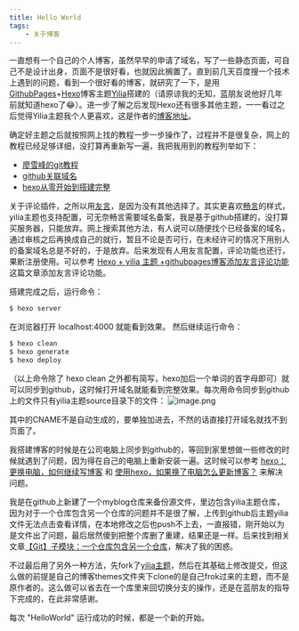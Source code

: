 ```yaml
---
title: Hello World
tags:
	- 关于博客
---
```

一直想有一个自己的个人博客，虽然早早的申请了域名，写了一些静态页面，可自己不是设计出身，页面不是很好看，也就因此搁置了。直到前几天百度搜一个技术上遇到的问题，看到一个很好看的博客，就研究了一下，是用[GithubPages](https://github.com/)+[Hexo](https://hexo.io/)博客主题[Yilia](https://github.com/litten/hexo-theme-yilia)搭建的（请原谅我的无知，蓝朋友说他好几年前就知道hexo了😂）。进一步了解之后发现Hexo还有很多其他主题，一一看过之后觉得Yilia主题我个人更喜欢，这是作者的[博客地址](litten.me)。

确定好主题之后就按照网上找的教程一步一步操作了，过程并不是很复杂，网上的教程已经足够详细，没打算再重新写一遍，我把我用到的教程列举如下：
- [廖雪峰的git教程](https://www.liaoxuefeng.com/wiki/0013739516305929606dd18361248578c67b8067c8c017b000/)
- [github关联域名](https://jingyan.baidu.com/article/dca1fa6fa1e403f1a5405262.html)
- [hexo从零开始到搭建完整](https://www.cnblogs.com/visugar/p/6821777.html)

关于评论插件，之所以用[友言](uyan.cc)，是因为没有其他选择了。其实更喜欢[畅言](https://changyan.kuaizhan.com/)的样式，yilia主题也支持配置，可无奈畅言需要域名备案，我是基于github搭建的，没打算买服务器，只能放弃。网上搜索其他方法，有人说可以随便找个已经备案的域名，通过审核之后再换成自己的就行，暂且不论是否可行，在未经许可的情况下用别人的备案域名总是不好的，于是放弃。后来发现有人用友言配置，评论功能也还行，果断注册使用。可以参考 [Hexo + yilia 主题 +githubpages博客添加友言评论功能](https://www.jianshu.com/p/b2abb157f1fa) 这篇文章添加友言评论功能。

搭建完成之后，运行命令：
``` bash
$ hexo server
```
在浏览器打开 localhost:4000 就能看到效果。
然后继续运行命令：
``` bash
$ hexo clean
$ hexo generate
$ hexo deploy
```
（以上命令除了 hexo clean 之外都有简写，hexo加后一个单词的首字母即可）就可以同步到github，这时候打开域名就能看到完整效果。每次用命令同步到github上的文件只有yilia主题source目录下的文件：
![image.png](https://upload-images.jianshu.io/upload_images/1657993-14ffaed82e5ef725.png?imageMogr2/auto-orient/strip%7CimageView2/2/w/1240)

其中的CNAME不是自动生成的，要单独加进去，不然的话直接打开域名就找不到页面了。

我搭建博客的时候是在公司电脑上同步到github的，等回到家里想做一些修改的时候就遇到了问题，因为得在自己的电脑上重新安装一遍。这时候可以参考 [hexo：更换电脑，如何继续写博客](https://blog.csdn.net/eternity1118_/article/details/71194395?ref=myread)  和 [使用hexo，如果换了电脑怎么更新博客？](https://www.zhihu.com/question/21193762) 来解决问题。

我是在github上新建了一个myblog仓库来备份源文件，里边包含yilia主题仓库，因为对于一个仓库包含另一个仓库的问题并不是很了解，上传到github后主题yilia文件无法点击查看详情，在本地修改之后也push不上去，一直报错，刚开始以为是文件出了问题，最后居然傻到把整个库删了重建，结果还是一样。后来找到相关文章[【Git】子模块：一个仓库包含另一个仓库](https://www.jianshu.com/p/491609b1c426)，解决了我的困惑。

不过最后用了另外一种方法，先fork了[yilia主题](https://github.com/litten/hexo-theme-yilia)，然后在其基础上修改提交，但这么做的前提是自己的博客themes文件夹下clone的是自己frok过来的主题，而不是原作者的。这么做可以省去在一个库里来回切换分支的操作，还是在蓝朋友的指导下完成的，在此非常感谢。

每次 "HelloWorld" 运行成功的时候，都是一个新的开始。

























